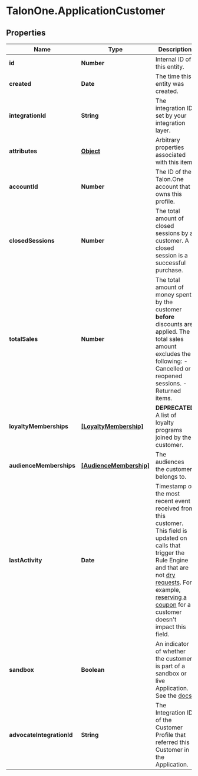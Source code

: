 # TalonOne.ApplicationCustomer

## Properties

Name | Type | Description | Notes
------------ | ------------- | ------------- | -------------
**id** | **Number** | Internal ID of this entity. | 
**created** | **Date** | The time this entity was created. | 
**integrationId** | **String** | The integration ID set by your integration layer. | 
**attributes** | [**Object**](.md) | Arbitrary properties associated with this item. | 
**accountId** | **Number** | The ID of the Talon.One account that owns this profile. | 
**closedSessions** | **Number** | The total amount of closed sessions by a customer. A closed session is a successful purchase. | 
**totalSales** | **Number** | The total amount of money spent by the customer **before** discounts are applied.  The total sales amount excludes the following: - Cancelled or reopened sessions. - Returned items.  | 
**loyaltyMemberships** | [**[LoyaltyMembership]**](LoyaltyMembership.md) | **DEPRECATED** A list of loyalty programs joined by the customer.  | [optional] 
**audienceMemberships** | [**[AudienceMembership]**](AudienceMembership.md) | The audiences the customer belongs to. | [optional] 
**lastActivity** | **Date** | Timestamp of the most recent event received from this customer. This field is updated on calls that trigger the Rule Engine and that are not [dry requests](https://docs.talon.one/docs/dev/integration-api/dry-requests/#overlay).  For example, [reserving a coupon](https://docs.talon.one/integration-api#operation/createCouponReservation) for a customer doesn&#39;t impact this field.  | 
**sandbox** | **Boolean** | An indicator of whether the customer is part of a sandbox or live Application. See the [docs](https://docs.talon.one/docs/product/applications/overview#application-environments).  | [optional] 
**advocateIntegrationId** | **String** | The Integration ID of the Customer Profile that referred this Customer in the Application. | [optional] 


